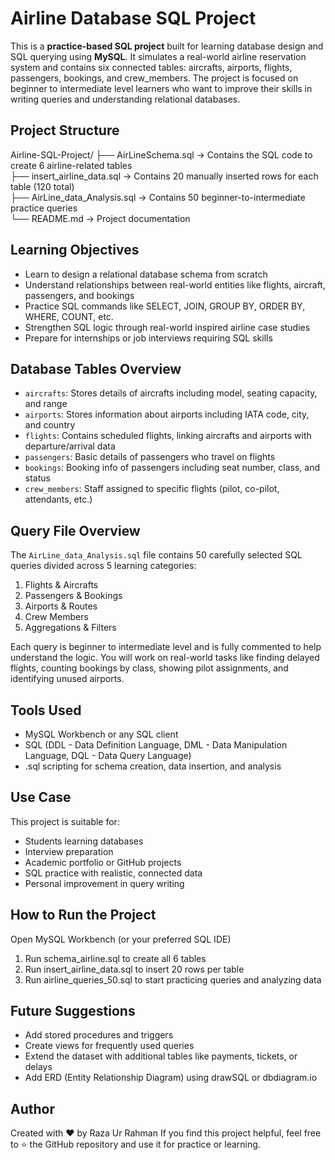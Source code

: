 #  Airline Database SQL Project

This is a **practice-based SQL project** built for learning database design and SQL querying using **MySQL**. It simulates a real-world airline reservation system and contains six connected tables: aircrafts, airports, flights, passengers, bookings, and crew_members. The project is focused on beginner to intermediate level learners who want to improve their skills in writing queries and understanding relational databases.

##  Project Structure

Airline-SQL-Project/
├── AirLineSchema.sql         → Contains the SQL code to create 6 airline-related tables  
├── insert_airline_data.sql    → Contains 20 manually inserted rows for each table (120 total)  
├── AirLine_data_Analysis.sql     → Contains 50 beginner-to-intermediate practice queries  
└── README.md                  → Project documentation

##  Learning Objectives

- Learn to design a relational database schema from scratch  
- Understand relationships between real-world entities like flights, aircraft, passengers, and bookings  
- Practice SQL commands like SELECT, JOIN, GROUP BY, ORDER BY, WHERE, COUNT, etc.  
- Strengthen SQL logic through real-world inspired airline case studies  
- Prepare for internships or job interviews requiring SQL skills

##  Database Tables Overview

- `aircrafts`: Stores details of aircrafts including model, seating capacity, and range  
- `airports`: Stores information about airports including IATA code, city, and country  
- `flights`: Contains scheduled flights, linking aircrafts and airports with departure/arrival data  
- `passengers`: Basic details of passengers who travel on flights  
- `bookings`: Booking info of passengers including seat number, class, and status  
- `crew_members`: Staff assigned to specific flights (pilot, co-pilot, attendants, etc.)

##  Query File Overview

The `AirLine_data_Analysis.sql` file contains 50 carefully selected SQL queries divided across 5 learning categories:

1. Flights & Aircrafts  
2. Passengers & Bookings  
3. Airports & Routes  
4. Crew Members  
5. Aggregations & Filters  

Each query is beginner to intermediate level and is fully commented to help understand the logic. You will work on real-world tasks like finding delayed flights, counting bookings by class, showing pilot assignments, and identifying unused airports.

##  Tools Used
- MySQL Workbench or any SQL client
- SQL (DDL - Data Definition Language, DML - Data Manipulation Language, DQL - Data Query Language)
- .sql scripting for schema creation, data insertion, and analysis

## Use Case
This project is suitable for:
- Students learning databases
- Interview preparation
- Academic portfolio or GitHub projects
- SQL practice with realistic, connected data
- Personal improvement in query writing

## How to Run the Project
Open MySQL Workbench (or your preferred SQL IDE)
1. Run schema_airline.sql to create all 6 tables
2. Run insert_airline_data.sql to insert 20 rows per table
3. Run airline_queries_50.sql to start practicing queries and analyzing data

## Future Suggestions
- Add stored procedures and triggers
- Create views for frequently used queries
- Extend the dataset with additional tables like payments, tickets, or delays
- Add ERD (Entity Relationship Diagram) using drawSQL or dbdiagram.io

##  Author
Created with ❤️ by Raza Ur Rahman
If you find this project helpful, feel free to ⭐️ the GitHub repository and use it for practice or learning.
